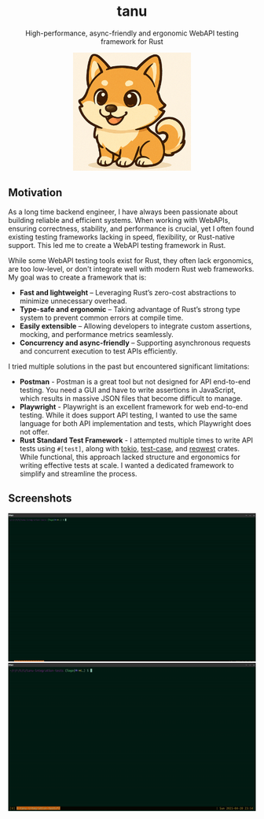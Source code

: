 <h1 align="center">tanu</h1>
<p align="center">High-performance, async-friendly and ergonomic WebAPI testing framework for Rust</p>
<p align="center"><img src="tanu.png" width=240></p>

## Motivation

As a long time backend engineer, I have always been passionate about building reliable and efficient systems. When working with WebAPIs, ensuring correctness, stability, and performance is crucial, yet I often found existing testing frameworks lacking in speed, flexibility, or Rust-native support. This led me to create a WebAPI testing framework in Rust.

While some WebAPI testing tools exist for Rust, they often lack ergonomics, are too low-level, or don't integrate well with modern Rust web frameworks. My goal was to create a framework that is:
* **Fast and lightweight** – Leveraging Rust’s zero-cost abstractions to minimize unnecessary overhead.
* **Type-safe and ergonomic** – Taking advantage of Rust’s strong type system to prevent common errors at compile time.
* **Easily extensible** – Allowing developers to integrate custom assertions, mocking, and performance metrics seamlessly.
* **Concurrency and async-friendly** – Supporting asynchronous requests and concurrent execution to test APIs efficiently.

I tried multiple solutions in the past but encountered significant limitations:
* **Postman** - Postman is a great tool but not designed for API end-to-end testing. You need a GUI and have to write assertions in JavaScript, which results in massive JSON files that become difficult to manage.
* **Playwright** - Playwright is an excellent framework for web end-to-end testing. While it does support API testing, I wanted to use the same language for both API implementation and tests, which Playwright does not offer.
* **Rust Standard Test Framework** - I attempted multiple times to write API tests using `#[test]`, along with [tokio](https://crates.io/crates/tokio), [test-case](https://crates.io/crates/test-case), and [reqwest](https://crates.io/crates/reqwest) crates. While functional, this approach lacked structure and ergonomics for writing effective tests at scale. I wanted a dedicated framework to simplify and streamline the process.

## Screenshots

![](cli.gif)
<br />
![](tui.gif )
